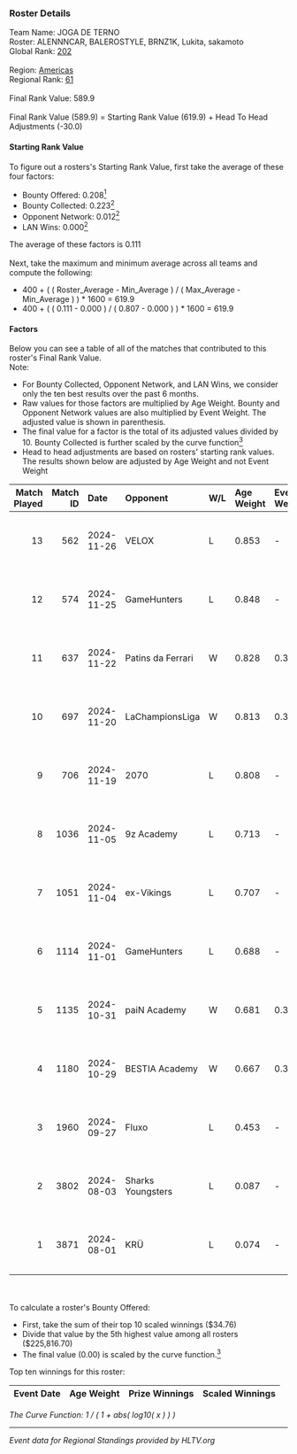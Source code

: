 ### Roster Details<br />
Team Name: JOGA DE TERNO<br />
Roster: ALENNNCAR, BALEROSTYLE, BRNZ1K, Lukita, sakamoto<br />
Global Rank: [202](../../standings_global_2025_01_17.md)<br />
<br />
Region: [Americas]( ../../standings_americas_2025_01_17.md)<br />
Regional Rank: [61]( ../../standings_americas_2025_01_17.md)<br />
<br />
Final Rank Value:  589.9<br />
<br />
Final Rank Value (589.9) = Starting Rank Value (619.9) + Head To Head Adjustments (-30.0)<br />

#### Starting Rank Value<br />
To figure out a rosters's Starting Rank Value, first take the average of these four factors:<br />
- Bounty Offered: 0.208[<sup>1</sup>](#table2)
- Bounty Collected: 0.223[<sup>2</sup>](#table1)
- Opponent Network: 0.012[<sup>2</sup>](#table1)
- LAN Wins: 0.000[<sup>2</sup>](#table1)

The average of these factors is 0.111<br />
<br />
Next, take the maximum and minimum average across all teams and compute the following:<br />
- 400 + ( ( Roster_Average - Min_Average ) / ( Max_Average - Min_Average ) ) * 1600 = 619.9
- 400 + ( ( 0.111 - 0.000 ) / ( 0.807 - 0.000 ) ) * 1600 = 619.9


#### Factors<br />
Below you can see a table of all of the matches that contributed to this roster's Final Rank Value.<br />
Note:<br />

- For Bounty Collected, Opponent Network, and LAN Wins, we consider only the ten best results over the past 6 months.
- Raw values for those factors are multiplied by Age Weight. Bounty and Opponent Network values are also multiplied by Event Weight. The adjusted value is shown in parenthesis.
- The final value for a factor is the total of its adjusted values divided by 10. Bounty Collected is further scaled by the curve function[<sup>3</sup>](#curveFunction)
- Head to head adjustments are based on rosters' starting rank values. The results shown below are adjusted by Age Weight and not Event Weight
<span id="table1"></span><br />


| Match Played | Match ID | Date       | Opponent          | W/L | Age Weight | Event Weight | Bounty Collected | Opponent Network | LAN Wins  | H2H Adj. | Roster                                           |
| -: | -: | :- | :- | :- | :- | :- | :- | :- | :- | -: | :- |
|           13 |      562 | 2024-11-26 | VELOX             | L   | 0.853      | -            | -                | -                | -         |   -15.20 | ALENNNCAR, BALEROSTYLE, BRNZ1K, Lukita, sakamoto |
|           12 |      574 | 2024-11-25 | GameHunters       | L   | 0.848      | -            | -                | -                | -         |    -9.20 | ALENNNCAR, BALEROSTYLE, BRNZ1K, Lukita, sakamoto |
|           11 |      637 | 2024-11-22 | Patins da Ferrari | W   | 0.828      | 0.371        | 0.002 (0.001)    | 0.179 (0.055)    | 0 (0.000) |    14.37 | ALENNNCAR, BALEROSTYLE, BRNZ1K, Lukita, sakamoto |
|           10 |      697 | 2024-11-20 | LaChampionsLiga   | W   | 0.813      | 0.371        | 0.009 (0.003)    | 0.124 (0.037)    | 0 (0.000) |    13.16 | ALENNNCAR, BALEROSTYLE, BRNZ1K, Lukita, sakamoto |
|            9 |      706 | 2024-11-19 | 2070              | L   | 0.808      | -            | -                | -                | -         |   -10.57 | ALENNNCAR, BALEROSTYLE, BRNZ1K, Lukita, sakamoto |
|            8 |     1036 | 2024-11-05 | 9z Academy        | L   | 0.713      | -            | -                | -                | -         |   -13.35 | BRNZ1K, lealziNho, Lukita, sakamoto, swarmyzz    |
|            7 |     1051 | 2024-11-04 | ex-Vikings        | L   | 0.707      | -            | -                | -                | -         |    -7.21 | BRNZ1K, lealziNho, Lukita, sakamoto, swarmyzz    |
|            6 |     1114 | 2024-11-01 | GameHunters       | L   | 0.688      | -            | -                | -                | -         |    -8.54 | BRNZ1K, lealziNho, Lukita, sakamoto, swarmyzz    |
|            5 |     1135 | 2024-10-31 | paiN Academy      | W   | 0.681      | 0.371        | 0.000 (0.000)    | 0.116 (0.029)    | 0 (0.000) |     5.00 | BRNZ1K, lealziNho, Lukita, sakamoto, swarmyzz    |
|            4 |     1180 | 2024-10-29 | BESTIA Academy    | W   | 0.667      | 0.371        | 0.000 (0.000)    | 0.000 (0.000)    | 0 (0.000) |     4.75 | BRNZ1K, lealziNho, Lukita, sakamoto, swarmyzz    |
|            3 |     1960 | 2024-09-27 | Fluxo             | L   | 0.453      | -            | -                | -                | -         |    -1.06 | BRNZ1K, lealziNho, Lukita, sakamoto, swarmyzz    |
|            2 |     3802 | 2024-08-03 | Sharks Youngsters | L   | 0.087      | -            | -                | -                | -         |    -1.44 | BRNZ1K, lealziNho, Lukita, sakamoto, swarmyzz    |
|            1 |     3871 | 2024-08-01 | KRÜ               | L   | 0.074      | -            | -                | -                | -         |    -0.68 | BRNZ1K, lealziNho, Lukita, sakamoto, swarmyzz    |

<br />
<span id="table2"></span><br />
To calculate a roster's Bounty Offered:<br />

- First, take the sum of their top 10 scaled winnings ($34.76)
- Divide that value by the 5th highest value among all rosters ($225,816.70)
- The final value (0.00) is scaled by the curve function.[<sup>3</sup>](#curveFunction)

Top ten winnings for this roster:<br />

| Event Date | Age Weight | Prize Winnings | Scaled Winnings |
| :- | -: | :- | :- |


<span id="curveFunction"></span>_The Curve Function: 1 / ( 1 + abs( log10( x ) ) )_<br />

---
_Event data for Regional Standings provided by HLTV.org_<br />
